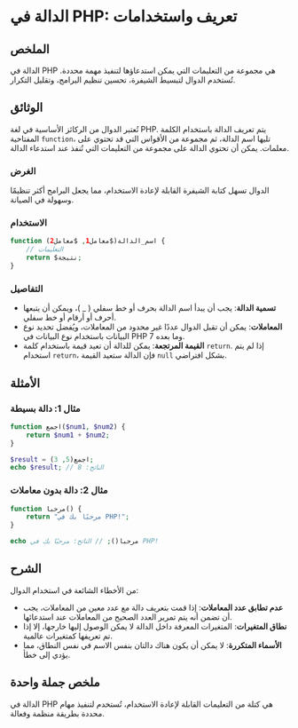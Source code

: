 <!--
Meta Description: # الدالة في PHP: تعريف واستخدامات ## الملخص الدالة في PHP هي مجموعة من التعليمات التي يمكن استدعاؤها لتنفيذ مهمة محددة. تُستخدم الدوال لتبسيط الشيفرة،...
Meta Keywords: الدالة, php, يمكن, الدوال, return
-->

# الدالة في PHP: تعريف واستخدامات

## الملخص
الدالة في PHP هي مجموعة من التعليمات التي يمكن استدعاؤها لتنفيذ مهمة محددة. تُستخدم الدوال لتبسيط الشيفرة، تحسين تنظيم البرامج، وتقليل التكرار.

## الوثائق
تُعتبر الدوال من الركائز الأساسية في لغة PHP. يتم تعريف الدالة باستخدام الكلمة المفتاحية `function`، تليها اسم الدالة، ثم مجموعة من الأقواس التي قد تحتوي على معلمات. يمكن أن تحتوي الدالة على مجموعة من التعليمات التي تُنفذ عند استدعاء الدالة. 

### الغرض
الدوال تسهل كتابة الشيفرة القابلة لإعادة الاستخدام، مما يجعل البرامج أكثر تنظيمًا وسهولة في الصيانة.

### الاستخدام
```php
function اسم_الدالة($معامل1, $معامل2) {
    // التعليمات
    return $نتيجة;
}
```

### التفاصيل
- **تسمية الدالة**: يجب أن يبدأ اسم الدالة بحرف أو خط سفلي ( _ )، ويمكن أن يتبعها أحرف أو أرقام أو خط سفلي.
- **المعاملات**: يمكن أن تقبل الدوال عددًا غير محدود من المعاملات، ويُفضل تحديد نوع البيانات باستخدام نوع البيانات في PHP 7 وما بعده.
- **القيمة المرتجعة**: يمكن للدالة أن تعيد قيمة باستخدام كلمة `return`. إذا لم يتم استخدام `return`، فإن الدالة ستعيد القيمة `null` بشكل افتراضي.

## الأمثلة
### مثال 1: دالة بسيطة
```php
function اجمع($num1, $num2) {
    return $num1 + $num2;
}

$result = اجمع(5, 3);
echo $result; // الناتج: 8
```

### مثال 2: دالة بدون معاملات
```php
function مرحبا() {
    return "مرحبًا بك في PHP!";
}

echo مرحبا(); // الناتج: مرحبًا بك في PHP!
```

## الشرح
من الأخطاء الشائعة في استخدام الدوال:
- **عدم تطابق عدد المعاملات**: إذا قمت بتعريف دالة مع عدد معين من المعاملات، يجب أن تضمن أنه يتم تمرير العدد الصحيح من المعاملات عند استدعائها.
- **نطاق المتغيرات**: المتغيرات المعرفة داخل الدالة لا يمكن الوصول إليها خارجها، إلا إذا تم تعريفها كمتغيرات عالمية. 
- **الأسماء المتكررة**: لا يمكن أن يكون هناك دالتان بنفس الاسم في نفس النطاق، مما يؤدي إلى خطأ.

## ملخص جملة واحدة
الدالة في PHP هي كتلة من التعليمات القابلة لإعادة الاستخدام، تُستخدم لتنفيذ مهام محددة بطريقة منظمة وفعالة.